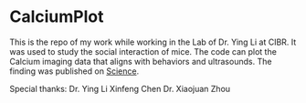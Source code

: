 # CalciumPlot
This is the repo of my work while working in the Lab of Dr. Ying Li at CIBR. It was used to study the social interaction of mice. The code can plot the Calcium imaging data that aligns with behaviors and ultrasounds. The finding was published on [Science](https://www.science.org/doi/abs/10.1126/science.abl4038).

Special thanks:
Dr. Ying Li
Xinfeng Chen
Dr. Xiaojuan Zhou
